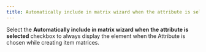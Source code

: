 ```yaml
---
title: Automatically include in matrix wizard when the attribute is selected
---
```



Select the **Automatically 
 include in matrix wizard when the attribute is selected** checkbox  to always display the element when the Attribute is chosen while creating  item matrices.
